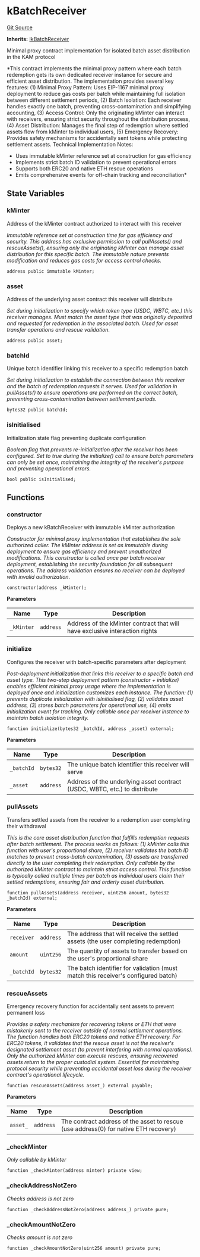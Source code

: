 # kBatchReceiver
[Git Source](https://github.com/VerisLabs/KAM/blob/98bf94f655b7cb7ee02d37c9adf34075fa170b4b/src/kBatchReceiver.sol)

**Inherits:**
[IkBatchReceiver](/src/interfaces/IkBatchReceiver.sol/interface.IkBatchReceiver.md)

Minimal proxy contract implementation for isolated batch asset distribution in the KAM protocol

*This contract implements the minimal proxy pattern where each batch redemption gets its own dedicated
receiver instance for secure and efficient asset distribution. The implementation provides several key features:
(1) Minimal Proxy Pattern: Uses EIP-1167 minimal proxy deployment to reduce gas costs per batch while maintaining
full isolation between different settlement periods, (2) Batch Isolation: Each receiver handles exactly one batch,
preventing cross-contamination and simplifying accounting, (3) Access Control: Only the originating kMinter can
interact with receivers, ensuring strict security throughout the distribution process, (4) Asset Distribution:
Manages the final step of redemption where settled assets flow from kMinter to individual users, (5) Emergency
Recovery: Provides safety mechanisms for accidentally sent tokens while protecting settlement assets.
Technical Implementation Notes:
- Uses immutable kMinter reference set at construction for gas efficiency
- Implements strict batch ID validation to prevent operational errors
- Supports both ERC20 and native ETH rescue operations
- Emits comprehensive events for off-chain tracking and reconciliation*


## State Variables
### kMinter
Address of the kMinter contract authorized to interact with this receiver

*Immutable reference set at construction time for gas efficiency and security. This address
has exclusive permission to call pullAssets() and rescueAssets(), ensuring only the originating
kMinter can manage asset distribution for this specific batch. The immutable nature prevents
modification and reduces gas costs for access control checks.*


```solidity
address public immutable kMinter;
```


### asset
Address of the underlying asset contract this receiver will distribute

*Set during initialization to specify which token type (USDC, WBTC, etc.) this receiver
manages. Must match the asset type that was originally deposited and requested for redemption
in the associated batch. Used for asset transfer operations and rescue validation.*


```solidity
address public asset;
```


### batchId
Unique batch identifier linking this receiver to a specific redemption batch

*Set during initialization to establish the connection between this receiver and the batch
of redemption requests it serves. Used for validation in pullAssets() to ensure operations
are performed on the correct batch, preventing cross-contamination between settlement periods.*


```solidity
bytes32 public batchId;
```


### isInitialised
Initialization state flag preventing duplicate configuration

*Boolean flag that prevents re-initialization after the receiver has been configured.
Set to true during the initialize() call to ensure batch parameters can only be set once,
maintaining the integrity of the receiver's purpose and preventing operational errors.*


```solidity
bool public isInitialised;
```


## Functions
### constructor

Deploys a new kBatchReceiver with immutable kMinter authorization

*Constructor for minimal proxy implementation that establishes the sole authorized caller.
The kMinter address is set as immutable during deployment to ensure gas efficiency and prevent
unauthorized modifications. This constructor is called once per batch receiver deployment,
establishing the security foundation for all subsequent operations. The address validation
ensures no receiver can be deployed with invalid authorization.*


```solidity
constructor(address _kMinter);
```
**Parameters**

|Name|Type|Description|
|----|----|-----------|
|`_kMinter`|`address`|Address of the kMinter contract that will have exclusive interaction rights|


### initialize

Configures the receiver with batch-specific parameters after deployment

*Post-deployment initialization that links this receiver to a specific batch and asset type.
This two-step deployment pattern (constructor + initialize) enables efficient minimal proxy usage
where the implementation is deployed once and initialization customizes each instance. The function:
(1) prevents duplicate initialization with isInitialised flag, (2) validates asset address,
(3) stores batch parameters for operational use, (4) emits initialization event for tracking.
Only callable once per receiver instance to maintain batch isolation integrity.*


```solidity
function initialize(bytes32 _batchId, address _asset) external;
```
**Parameters**

|Name|Type|Description|
|----|----|-----------|
|`_batchId`|`bytes32`|The unique batch identifier this receiver will serve|
|`_asset`|`address`|Address of the underlying asset contract (USDC, WBTC, etc.) to distribute|


### pullAssets

Transfers settled assets from the receiver to a redemption user completing their withdrawal

*This is the core asset distribution function that fulfills redemption requests after batch settlement.
The process works as follows: (1) kMinter calls this function with user's proportional share, (2) receiver
validates the batch ID matches to prevent cross-batch contamination, (3) assets are transferred directly
to the user completing their redemption. Only callable by the authorized kMinter contract to maintain strict
access control. This function is typically called multiple times per batch as individual users claim their
settled redemptions, ensuring fair and orderly asset distribution.*


```solidity
function pullAssets(address receiver, uint256 amount, bytes32 _batchId) external;
```
**Parameters**

|Name|Type|Description|
|----|----|-----------|
|`receiver`|`address`|The address that will receive the settled assets (the user completing redemption)|
|`amount`|`uint256`|The quantity of assets to transfer based on the user's proportional share|
|`_batchId`|`bytes32`|The batch identifier for validation (must match this receiver's configured batch)|


### rescueAssets

Emergency recovery function for accidentally sent assets to prevent permanent loss

*Provides a safety mechanism for recovering tokens or ETH that were mistakenly sent to the receiver
outside of normal settlement operations. The function handles both ERC20 tokens and native ETH recovery.
For ERC20 tokens, it validates that the rescue asset is not the receiver's designated settlement asset
(to prevent interfering with normal operations). Only the authorized kMinter can execute rescues, ensuring
recovered assets return to the proper custodial system. Essential for maintaining protocol security while
preventing accidental asset loss during the receiver contract's operational lifecycle.*


```solidity
function rescueAssets(address asset_) external payable;
```
**Parameters**

|Name|Type|Description|
|----|----|-----------|
|`asset_`|`address`|The contract address of the asset to rescue (use address(0) for native ETH recovery)|


### _checkMinter

*Only callable by kMinter*


```solidity
function _checkMinter(address minter) private view;
```

### _checkAddressNotZero

*Checks address is not zero*


```solidity
function _checkAddressNotZero(address address_) private pure;
```

### _checkAmountNotZero

*Checks amount is not zero*


```solidity
function _checkAmountNotZero(uint256 amount) private pure;
```

